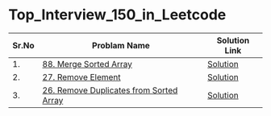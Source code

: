# Top_Interview_150_in_Leetcode

|Sr.No| Problam Name | Solution Link |
|-----------|--------------|-----------|
|1.|[88. Merge Sorted Array](https://leetcode.com/problems/merge-sorted-array/description/?envType=study-plan-v2&envId=top-interview-150)|[Solution](https://github.com/RaihanulIslamNahid/Top_Interview_150_in_Leetcode/blob/main/Merge_Sorted_Array.cpp)|
|2.|[27. Remove Element](https://leetcode.com/problems/remove-element/?envType=study-plan-v2&envId=top-interview-150)|[Solution](https://github.com/RaihanulIslamNahid/Top_Interview_150_in_Leetcode/blob/main/Remove_Element.cpp)|
|3.|[26. Remove Duplicates from Sorted Array](https://leetcode.com/problems/remove-duplicates-from-sorted-array/description/?envType=study-plan-v2&envId=top-interview-150)|[Solution](https://github.com/RaihanulIslamNahid/Top_Interview_150_in_Leetcode/blob/main/Remove%20Duplicates%20from%20Sorted%20Array.cpp)|
